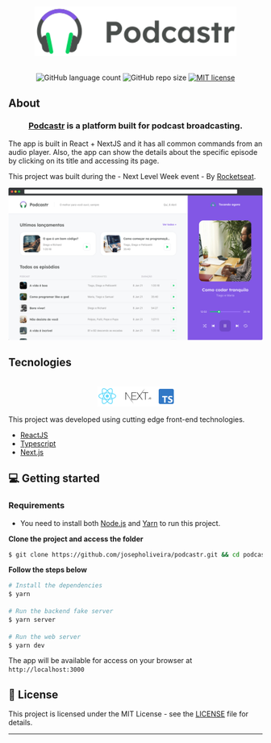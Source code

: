 <div align="center">
  <img src="./public/logo.svg" alt="Podcastr logo" width="400px">
</div>
<br>
<p align="center">
  <a>
    <img alt="GitHub language count" src="https://img.shields.io/github/languages/count/VagnerNico/nlw5react">
  </a>  
  <a>
    <img alt="GitHub repo size" src="https://img.shields.io/github/repo-size/VagnerNico/nlw5react">
  </a>
  <a href="https://lbesson.mit-license.org/" target="_blank">
    <img alt="MIT license" src="https://img.shields.io/badge/License-MIT-blue.svg">
  </a>
</p>

## About

<h3 align="center">
  <a href="https://podcastr-six-mu.vercel.app" target="_blank">Podcastr</a> is a platform built for podcast broadcasting.
</h3>

The app is built in React + NextJS and it has all common commands from an audio player. 
Also, the app can show the details about the specific episode by clicking on its title and accessing its page.
<br>

This project was built during the - Next Level Week event - By [Rocketseat](https://rocketseat.com.br/).


![Podcastr preview](./public/app-preview.png)

## Tecnologies

<div align="center">
  <br />
  <img src="./public/tech-logos.png" alt="Technologies used">
</div>

This project was developed using cutting edge front-end technologies.


- [ReactJS](https://reactjs.org/)
- [Typescript](https://www.typescriptlang.org/)
- [Next.js](https://nextjs.org/)

## 💻 Getting started

### Requirements

- You need to install both [Node.js](https://nodejs.org/en/download/) and [Yarn](https://yarnpkg.com/) to run this project.

**Clone the project and access the folder**

```bash
$ git clone https://github.com/josepholiveira/podcastr.git && cd podcastr
```

**Follow the steps below**

```bash
# Install the dependencies
$ yarn

# Run the backend fake server
$ yarn server

# Run the web server
$ yarn dev
```

The app will be available for access on your browser at `http://localhost:3000`

## 📝 License

This project is licensed under the MIT License - see the [LICENSE](LICENSE) file for details.

---